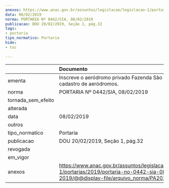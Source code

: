 ```yaml
---
anexos: https://www.anac.gov.br/assuntos/legislacao/legislacao-1/portarias/2019/portaria-no-0442-sia-08-02-2019/@@display-file/arquivo_norma/PA2019-0442.pdf
data: 08/02/2019
norma: PORTARIA Nº 0442/SIA, 08/02/2019
publicacao: DOU 20/02/2019, Seção 1, pág.32
tags:
- portaria
tipo_normatico: Portaria
hide: 
- toc 
 
---
```


|                    | Documento                                                                                                                                            |
|:-------------------|:-----------------------------------------------------------------------------------------------------------------------------------------------------|
| ementa             | Inscreve o aeródromo privado Fazenda São José (MT) no cadastro de aeródromos.                                                                        |
| norma              | PORTARIA Nº 0442/SIA, 08/02/2019                                                                                                                     |
| tornada_sem_efeito |                                                                                                                                                      |
| alterada           |                                                                                                                                                      |
| data               | 08/02/2019                                                                                                                                           |
| outros             |                                                                                                                                                      |
| tipo_normatico     | Portaria                                                                                                                                             |
| publicacao         | DOU 20/02/2019, Seção 1, pág.32                                                                                                                      |
| revogada           |                                                                                                                                                      |
| em_vigor           |                                                                                                                                                      |
| anexos             | https://www.anac.gov.br/assuntos/legislacao/legislacao-1/portarias/2019/portaria-no-0442-sia-08-02-2019/@@display-file/arquivo_norma/PA2019-0442.pdf |
